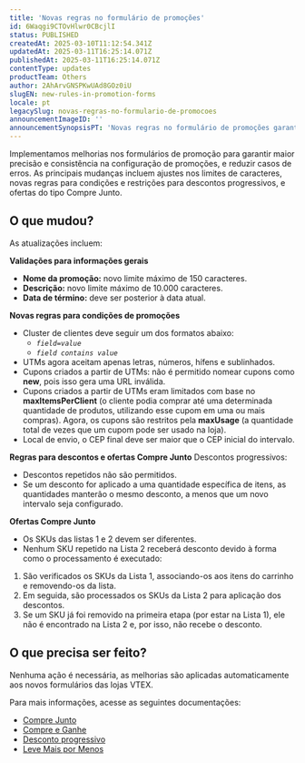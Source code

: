 ```yaml
---
title: 'Novas regras no formulário de promoções'
id: 6Waqgi9CTOvHlwr0CBcjlI
status: PUBLISHED
createdAt: 2025-03-10T11:12:54.341Z
updatedAt: 2025-03-11T16:25:14.071Z
publishedAt: 2025-03-11T16:25:14.071Z
contentType: updates
productTeam: Others
author: 2AhArvGNSPKwUAd8GOz0iU
slugEN: new-rules-in-promotion-forms
locale: pt
legacySlug: novas-regras-no-formulario-de-promocoes
announcementImageID: ''
announcementSynopsisPT: 'Novas regras no formulário de promoções garantem mais precisão na configuração, reduzindo erros.'
---
```


Implementamos melhorias nos formulários de promoção para garantir maior precisão e consistência na configuração de promoções, e reduzir casos de erros. As principais mudanças incluem ajustes nos limites de caracteres, novas regras para condições e restrições para descontos progressivos, e ofertas do tipo Compre Junto.

## O que mudou?
As atualizações incluem:

**Validações para informações gerais**
- **Nome da promoção:** novo limite máximo de 150 caracteres.
- **Descrição:** novo limite máximo de 10.000 caracteres.
- **Data de término:** deve ser posterior à data atual.

**Novas regras para condições de promoções**
- Cluster de clientes deve seguir um dos formatos abaixo:
    - *`field=value`*
    - *`field contains value`*
- UTMs agora aceitam apenas letras, números, hífens e sublinhados.
- Cupons criados a partir de UTMs: não é permitido nomear cupons como **new**, pois isso gera uma URL inválida.
- Cupons criados a partir de UTMs eram limitados com base no **maxItemsPerClient** (o cliente podia comprar até uma determinada quantidade de produtos, utilizando esse cupom em uma ou mais compras). Agora, os cupons são restritos pela **maxUsage** (a quantidade total de vezes que um cupom pode ser usado na loja).
- Local de envio, o CEP final deve ser maior que o CEP inicial do intervalo.

**Regras para descontos e ofertas Compre Junto**
Descontos progressivos:

- Descontos repetidos não são permitidos.
- Se um desconto for aplicado a uma quantidade específica de itens, as quantidades manterão o mesmo desconto, a menos que um novo intervalo seja configurado.

**Ofertas Compre Junto**
- Os SKUs das listas 1 e 2 devem ser diferentes.
- Nenhum SKU repetido na Lista 2 receberá desconto devido à forma como o processamento é executado:

1. São verificados os SKUs da Lista 1, associando-os aos itens do carrinho e removendo-os da lista.
2. Em seguida, são processados os SKUs da Lista 2 para aplicação dos descontos.
3. Se um SKU já foi removido na primeira etapa (por estar na Lista 1), ele não é encontrado na Lista 2 e, por isso, não recebe o desconto.

## O que precisa ser feito?
Nenhuma ação é necessária, as melhorias são aplicadas automaticamente aos novos formulários das lojas VTEX. 

Para mais informações, acesse as seguintes documentações:

- [Compre Junto](https://help.vtex.com/pt/tutorial/compre-junto--tutorials_323)
- [Compre e Ganhe](https://help.vtex.com/pt/tutorial/compre-e-ganhe--tutorials_322)
- [Desconto progressivo](https://help.vtex.com/pt/tutorial/desconto-progressivo--tutorials_324)
- [Leve Mais por Menos](https://help.vtex.com/pt/tutorial/leve-mais-por-menos--tutorials_325)
